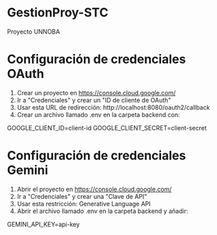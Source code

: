 # GestionProy-STC #
Proyecto UNNOBA

# Configuración de credenciales OAuth #

1. Crear un proyecto en https://console.cloud.google.com/
2. Ir a "Credenciales" y crear un "ID de cliente de OAuth"
3. Usar esta URL de redirección: http://localhost:8080/oauth2/callback
4. Crear un archivo llamado .env en la carpeta backend con:

GOOGLE_CLIENT_ID=client-id
GOOGLE_CLIENT_SECRET=client-secret

# Configuración de credenciales Gemini #

1. Abrir el proyecto en https://console.cloud.google.com/
2. Ir a "Credenciales" y crear una "Clave de API"
3. Usar esta restricción: Generative Language API
4. Abrir el archivo llamado .env en la carpeta backend y añadir:

GEMINI_API_KEY=api-key
